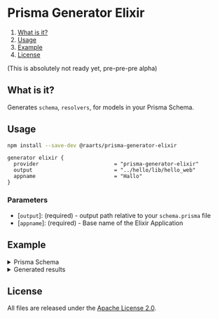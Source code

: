 # Prisma Generator Elixir 

1. [What is it?](#what-is-it)
1. [Usage](#usage)
1. [Example](#example)
1. [License](#license)

(This is absolutely not ready yet, pre-pre-pre alpha)
## <a name="what-is-it"></a>What is it?

Generates `schema`, `resolvers`,  for models in your Prisma Schema. 

## <a name="usage"></a>Usage

```sh
npm install --save-dev @raarts/prisma-generator-elixir
```

```prisma
generator elixir {
  provider                        = "prisma-generator-elixir"
  output                          = "../hello/lib/hello_web"
  appname                         = "Hallo"
}
```

### Parameters

- [`output`]: (required) - output path relative to your `schema.prisma` file
- [`appname`]: (required) - Base name of the Elixir Application 


## <a name="example"></a>Example

<details>
  <summary>Prisma Schema</summary>
  
  ```prisma

generator elixirAbsinthe {
provider = "prisma-generator-elixir"
output = "../src"
}

model Question {
id String @id @default(dbgenerated("gen_random_uuid()")) @db.Uuid
/// @DtoReadOnly
createdAt DateTime @default(now())
/// @DtoRelationRequired
createdBy User? @relation("CreatedQuestions", fields: [createdById], references: [id])
createdById String? @db.Uuid
updatedAt DateTime @updatedAt
/// @DtoRelationRequired
updatedBy User? @relation("UpdatedQuestions", fields: [updatedById], references: [id])
updatedById String? @db.Uuid

    /// @DtoRelationRequired
    /// @DtoRelationCanConnectOnCreate
    category   Category? @relation(fields: [categoryId], references: [id])
    categoryId String?   @db.Uuid

    /// @DtoCreateOptional
    /// @DtoRelationCanCreateOnCreate
    /// @DtoRelationCanConnectOnCreate
    /// @DtoRelationCanCreateOnUpdate
    /// @DtoRelationCanConnectOnUpdate
    tags Tag[]

    title     String
    content   String
    responses Response[]

}

````

</details>

<details>
<summary>Generated results</summary>

</details>

## <a name="license"></a>License

All files are released under the [Apache License 2.0](https://github.com/raarts/prisma-generator-elixir/blob/master/LICENSE).
